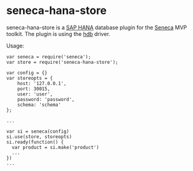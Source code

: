 seneca-hana-store
=================

seneca-hana-store is a [SAP HANA][sapcom] database plugin for the [Seneca][seneca] MVP toolkit. The plugin is using the
[hdb][nodehdb] driver.

Usage:

    var seneca = require('seneca');
    var store = require('seneca-hana-store');

    var config = {}
    var storeopts = {
        host: '127.0.0.1',
        port: 30015,
        user: 'user',
        password: 'password',
        schema: 'schema'
    };

    ...

    var si = seneca(config)
    si.use(store, storeopts)
    si.ready(function() {
      var product = si.make('product')
      ...
    })
    ...

[sapcom]: http://www54.sap.com/pc/tech/in-memory-computing-hana/software/overview/index.html
[seneca]: http://senecajs.org/
[nodehdb]: https://github.com/SAP/node-hdb.git

